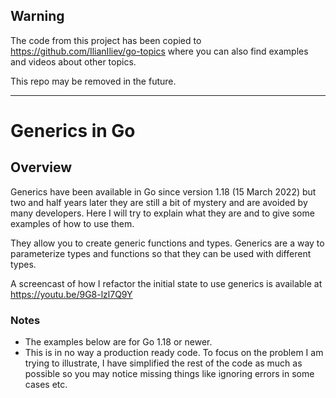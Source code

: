 ## Warning

The code from this project has been copied to https://github.com/IlianIliev/go-topics where you can also find examples and videos about other topics.

This repo may be removed in the future.


---
# Generics in Go


## Overview

Generics have been available in Go since version 1.18 (15 March 2022) but two and half years later they are still a bit of mystery and are avoided by many developers.
Here I will try to explain what they are and to give some examples of how to use them.


They allow you to create generic functions and types.
Generics are a way to parameterize types and functions so that they can be used with different types.

A screencast of how I refactor the initial state to use generics is available at https://youtu.be/9G8-lzl7Q9Y


### Notes

- The examples below are for Go 1.18 or newer.
- This is in no way a production ready code. To focus on the problem I am trying to illustrate, I have simplified the rest of the code as much as possible so you may notice missing things like ignoring errors in some cases etc.
